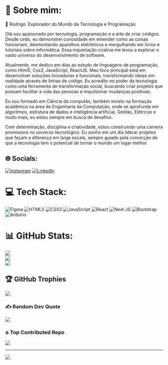 # 💫 Sobre mim:
👋 Rodrigo: Explorador do Mundo da Tecnologia e Programação

Olá sou apaixonado por tecnologia, programação e a arte de criar códigos. Desde cedo, eu demonstrei curiosidade em entender como as coisas funcionam, desmontando aparelhos eletrônicos e mergulhando em livros e tutoriais sobre informática. Essa inquietação criativa me levou a explorar o vasto universo do desenvolvimento de software.

Atualmente, me dedico em dias ao estudo de linguagens de programação, como Html5, Css3, JavaScript, ReactJS. Meu foco principal está em desenvolver soluções inovadoras e funcionais, transformando ideias em realidade através de linhas de código. Eu acredito no poder da tecnologia como uma ferramenta de transformação social, buscando criar projetos que possam facilitar a vida das pessoas e impulsionar mudanças positivas.

Eu sou formado em Ciência da computão, também invisto na formação acadêmica na área de Engenharia da Computação, onde se aprofunda em algoritmos, estrutura de dados e inteligência artificial, Gestão, Elétricas e muito mais, eu estou sempre em busca de desafios.

Com determinação, disciplina e criatividade,  estou construindo uma carreira promissora no universo tecnológico. Eu sonho em um dia liderar projetos que façam a diferença em larga escala, sempre guiado pela convicção de que a tecnologia tem o potencial de tornar o mundo um lugar melhor.


## 🌐 Socials:
[![Instagram](https://img.shields.io/badge/Instagram-%23E4405F.svg?logo=Instagram&logoColor=white)](https://instagram.com/rodrigoadrian062) [![LinkedIn](https://img.shields.io/badge/LinkedIn-%230077B5.svg?logo=linkedin&logoColor=white)]([https://linkedin.com/in/in/rodrigo-adrian062](https://www.linkedin.com/in/rodrigo-adrian062/)) 

# 💻 Tech Stack:
![Figma](https://img.shields.io/badge/figma-%23F24E1E.svg?style=plastic&logo=figma&logoColor=white) ![HTML5](https://img.shields.io/badge/html5-%23E34F26.svg?style=plastic&logo=html5&logoColor=white) ![CSS3](https://img.shields.io/badge/css3-%231572B6.svg?style=plastic&logo=css3&logoColor=white)  ![JavaScript](https://img.shields.io/badge/javascript-%23323330.svg?style=plastic&logo=javascript&logoColor=%23F7DF1E)
  ![React](https://img.shields.io/badge/react-%2320232a.svg?style=plastic&logo=react&logoColor=%2361DAFB) ![Next JS](https://img.shields.io/badge/Next-black?style=plastic&logo=next.js&logoColor=white) ![Bootstrap](https://img.shields.io/badge/bootstrap-%238511FA.svg?style=plastic&logo=bootstrap&logoColor=white) ![Arduino](https://img.shields.io/badge/-Arduino-00979D?style=plastic&logo=Arduino&logoColor=white)
# 📊 GitHub Stats:
![](https://github-readme-stats.vercel.app/api?username=rodrigoAdrian062&theme=radical&hide_border=false&include_all_commits=true&count_private=false)<br/>
![](https://github-readme-streak-stats.herokuapp.com/?user=rodrigoAdrian062&theme=radical&hide_border=false)<br/>
![](https://github-readme-stats.vercel.app/api/top-langs/?username=rodrigoAdrian062&theme=radical&hide_border=false&include_all_commits=true&count_private=false&layout=compact)

## 🏆 GitHub Trophies
![](https://github-profile-trophy.vercel.app/?username=rodrigoAdrian062&theme=radical&no-frame=false&no-bg=true&margin-w=4)

### ✍️ Random Dev Quote
![](https://quotes-github-readme.vercel.app/api?type=horizontal&theme=radical)

### 🔝 Top Contributed Repo
![](https://github-contributor-stats.vercel.app/api?username=rodrigoAdrian062&limit=5&theme=radical&combine_all_yearly_contributions=true)

---
[![](https://visitcount.itsvg.in/api?id=rodrigoAdrian062&icon=4&color=13)](https://visitcount.itsvg.in)

<!-- Proudly created with GPRM ( https://gprm.itsvg.in ) -->
